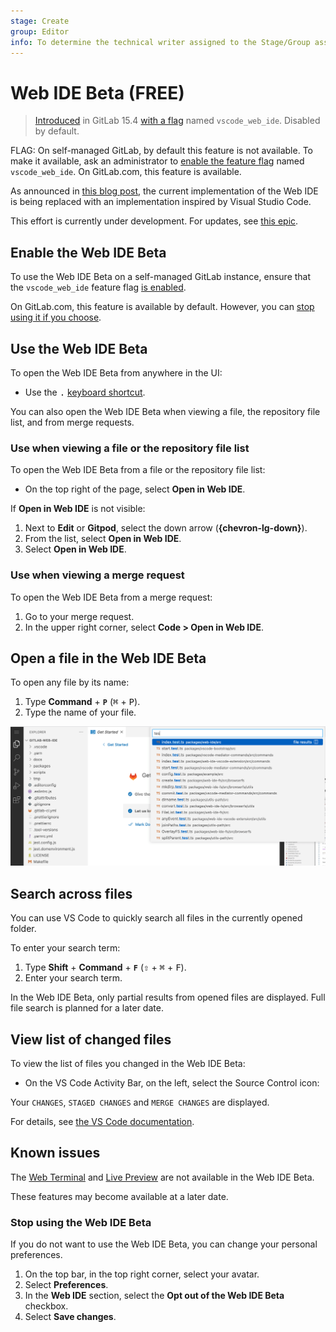 ```yaml
---
stage: Create
group: Editor
info: To determine the technical writer assigned to the Stage/Group associated with this page, see https://about.gitlab.com/handbook/product/ux/technical-writing/#assignments
---
```


# Web IDE Beta **(FREE)**

> [Introduced](https://gitlab.com/gitlab-org/gitlab/-/merge_requests/95169) in GitLab 15.4 [with a flag](../../../administration/feature_flags.md) named `vscode_web_ide`. Disabled by default.

FLAG:
On self-managed GitLab, by default this feature is not available. To make it available, ask an administrator to [enable the feature flag](../../../administration/feature_flags.md) named `vscode_web_ide`. On GitLab.com, this feature is available.

As announced in [this blog post](https://about.gitlab.com/blog/2022/05/23/the-future-of-the-gitlab-web-ide/),
the current implementation of the Web IDE is being replaced with an
implementation inspired by Visual Studio Code.

This effort is currently under development. For updates,
see [this epic](https://gitlab.com/groups/gitlab-org/-/epics/7683).

## Enable the Web IDE Beta

To use the Web IDE Beta on a self-managed GitLab instance,
ensure that the `vscode_web_ide` feature flag
[is enabled](../../../administration/feature_flags.md).

On GitLab.com, this feature is available by default. However, you can
[stop using it if you choose](#stop-using-the-web-ide-beta).

## Use the Web IDE Beta

To open the Web IDE Beta from anywhere in the UI:

- Use the <kbd>.</kbd> [keyboard shortcut](../../shortcuts.md).

You can also open the Web IDE Beta when viewing a file, the repository file list,
and from merge requests.

### Use when viewing a file or the repository file list

To open the Web IDE Beta from a file or the repository file list:

- On the top right of the page, select **Open in Web IDE**.

If **Open in Web IDE** is not visible:

1. Next to **Edit** or **Gitpod**, select the down arrow (**{chevron-lg-down}**).
1. From the list, select **Open in Web IDE**.
1. Select **Open in Web IDE**.

### Use when viewing a merge request

To open the Web IDE Beta from a merge request:

1. Go to your merge request.
1. In the upper right corner, select **Code > Open in Web IDE**.

## Open a file in the Web IDE Beta

To open any file by its name:

1. Type **Command** + **`P`** (<kbd>⌘</kbd> + <kbd>P</kbd>).
1. Type the name of your file.

![fuzzy_finder_v15_7](img/fuzzy_finder_v15_7.png)

## Search across files

You can use VS Code to quickly search all files in the currently opened folder.

To enter your search term:

1. Type **Shift** + **Command** + **`F`** (<kbd>⇧</kbd> + <kbd>⌘</kbd> + <kbd>F</kbd>).
1. Enter your search term.

In the Web IDE Beta, only partial results from opened files are displayed.
Full file search is planned for a later date.

## View list of changed files

To view the list of files you changed in the Web IDE Beta:

- On the VS Code Activity Bar, on the left, select the Source Control icon:

Your `CHANGES`, `STAGED CHANGES` and `MERGE CHANGES` are displayed.

For details, see [the VS Code documentation](https://code.visualstudio.com/docs/sourcecontrol/overview#_commit).

## Known issues

The [Web Terminal](../web_ide/index.md#interactive-web-terminals-for-the-web-ide)
and [Live Preview](../web_ide/index.md#live-preview) are not available in the Web IDE Beta.

These features may become available at a later date.

### Stop using the Web IDE Beta

If you do not want to use the Web IDE Beta, you can change your personal preferences.

1. On the top bar, in the top right corner, select your avatar.
1. Select **Preferences**.
1. In the **Web IDE** section, select the **Opt out of the Web IDE Beta** checkbox.
1. Select **Save changes**.
